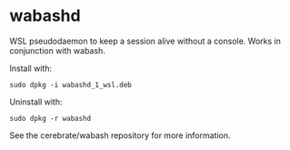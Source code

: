 # wabashd
WSL pseudodaemon to keep a session alive without a console. Works in conjunction with wabash.

Install with:

    sudo dpkg -i wabashd_1_wsl.deb

Uninstall with:

    sudo dpkg -r wabashd

See the cerebrate/wabash repository for more information.
